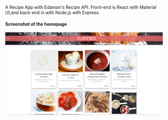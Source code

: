 A Recipe App with Edaman's Recipe API.
Front-end is React with Material UI,and back-end is with Node.js with Express.

#### Screenshot of the homepage

![flavorie_homepage.PNG](https://github.com/code-crow1337/FLAVORIE-React-Recipe/blob/refactoringLogic/flavorie_homepage.PNG)
